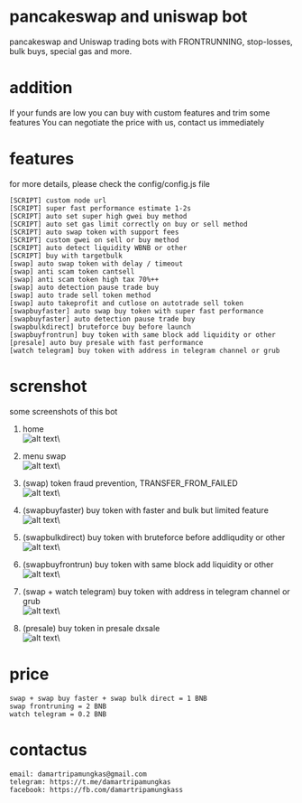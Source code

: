 # pancakeswap and uniswap bot

pancakeswap and Uniswap trading bots with FRONTRUNNING, stop-losses, bulk buys, special gas and more.

# addition
If your funds are low you can buy with custom features and trim some features
You can negotiate the price with us, contact us immediately

# features
for more details, please check the config/config.js file
```
[SCRIPT] custom node url
[SCRIPT] super fast performance estimate 1-2s
[SCRIPT] auto set super high gwei buy method
[SCRIPT] auto set gas limit correctly on buy or sell method
[SCRIPT] auto swap token with support fees
[SCRIPT] custom gwei on sell or buy method
[SCRIPT] auto detect liquidity WBNB or other
[SCRIPT] buy with targetbulk
[swap] auto swap token with delay / timeout
[swap] anti scam token cantsell
[swap] anti scam token high tax 70%++
[swap] auto detection pause trade buy
[swap] auto trade sell token method
[swap] auto takeprofit and cutlose on autotrade sell token
[swapbuyfaster] auto swap buy token with super fast performance
[swapbuyfaster] auto detection pause trade buy
[swapbulkdirect] bruteforce buy before launch
[swapbuyfrontrun] buy token with same block add liquidity or other
[presale] auto buy presale with fast performance
[watch telegram] buy token with address in telegram channel or grub
```

# screnshot
some screenshots of this bot

1. home\
![alt text](https://github.com/damartripamungkas/pancakeswap-frontrunning-bot/blob/main/images/home.jpg?raw=true)\

2. menu swap\
![alt text](https://github.com/damartripamungkas/pancakeswap-frontrunning-bot/blob/main/images/menuswap.jpg?raw=true)\

3. (swap) token fraud prevention, TRANSFER_FROM_FAILED\
![alt text](https://github.com/damartripamungkas/pancakeswap-frontrunning-bot/blob/main/images/swap.jpg?raw=true)\

4. (swapbuyfaster) buy token with faster and bulk but limited feature\
![alt text](https://github.com/damartripamungkas/pancakeswap-frontrunning-bot/blob/main/images/swapfaster.jpg?raw=true)\

5. (swapbulkdirect) buy token with bruteforce before addliqudity or other\
![alt text](https://github.com/damartripamungkas/pancakeswap-frontrunning-bot/blob/main/images/swapbulkdirect.jpg?raw=true)\

6. (swapbuyfrontrun) buy token with same block add liquidity or other\
![alt text](https://github.com/damartripamungkas/pancakeswap-frontrunning-bot/blob/main/images/swapfrontrun.jpg?raw=true)\

7. (swap + watch telegram) buy token with address in telegram channel or grub\
![alt text](https://github.com/damartripamungkas/pancakeswap-frontrunning-bot/blob/main/images/swapwatchtelegram.jpg?raw=true)\

8. (presale) buy token in presale dxsale\
![alt text](https://github.com/damartripamungkas/pancakeswap-frontrunning-bot/blob/main/images/presale.jpg?raw=true)\

# price
```
swap + swap buy faster + swap bulk direct = 1 BNB
swap frontruning = 2 BNB
watch telegram = 0.2 BNB
```

# contactus
```
email: damartripamungkas@gmail.com
telegram: https://t.me/damartripamungkas
facebook: https://fb.com/damartripamungkass
```
